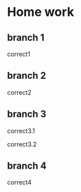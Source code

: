 # Home work

## branch 1

correct1

## branch 2

correct2

## branch 3

correct3.1

correct3.2

## branch 4

correct4